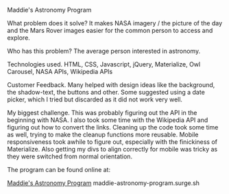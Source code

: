 Maddie's Astronomy Program

What problem does it solve?
It makes NASA imagery / the picture of the day and the Mars Rover images easier for the common person to access and explore.

Who has this problem?
The average person interested in astronomy.

Technologies used.
HTML, CSS, Javascript, jQuery, Materialize, Owl Carousel, NASA APIs, Wikipedia APIs

Customer Feedback.
Many helped with design ideas like the background, the shadow-text, the buttons and other. Some suggested using a date picker, which I tried but discarded as it did not work very well.

My biggest challenge.
This was probably figuring out the API in the beginning with NASA. I also took some time with the Wikipedia API and figuring out how to convert the links. Cleaning up the code took some time as well, trying to make the cleanup functions more reusable.
Mobile responsiveness took awhile to figure out, especially with the finickiness of Materialize. Also getting my divs to align correctly for mobile was tricky as they were switched from normal orientation.

The program can be found online at:

[Maddie's Astronomy Program](maddie-astronomy-program.surge.sh)
maddie-astronomy-program.surge.sh
